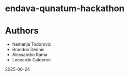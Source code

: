 # endava-qunatum-hackathon

# Authors
- Nemanja Todorovic
- Brandon Dennis
- Alessandro Rama
- Leonardo Calderon

2025-06-24

